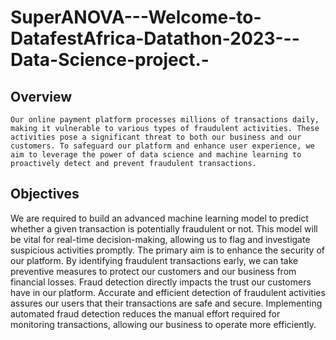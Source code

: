 # SuperANOVA---Welcome-to-DatafestAfrica-Datathon-2023---Data-Science-project.-

## Overview
`Our online payment platform processes millions of transactions daily, making it vulnerable to various types of fraudulent activities. These activities pose a significant threat to both our business and our customers. To safeguard our platform and enhance user experience, we aim to leverage the power of data science and machine learning to proactively detect and prevent fraudulent transactions.`

## Objectives
We are required to build an advanced machine learning model to predict whether a given transaction is potentially fraudulent or not. This model will be vital for real-time decision-making, allowing us to flag and investigate suspicious activities promptly. The primary aim is to enhance the security of our platform. By identifying fraudulent transactions early, we can take preventive measures to protect our customers and our business from financial losses. Fraud detection directly impacts the trust our customers have in our platform. Accurate and efficient detection of fraudulent activities assures our users that their transactions are safe and secure. Implementing automated fraud detection reduces the manual effort required for monitoring transactions, allowing our business to operate more efficiently.

